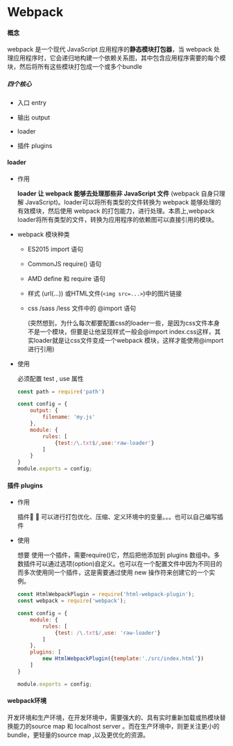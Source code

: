 # Webpack  

#### 概念

webpack 是一个现代 JavaScript 应用程序的**静态模块打包器**，当 webpack 处理应用程序时，它会递归地构建一个依赖关系图，其中包含应用程序需要的每个模块，然后将所有这些模块打包成一个或多个bundle

##### 四个核心

* 入口 entry

* 输出 output

* loader 
* 插件 plugins

#### loader

* 作用

  **loader 让 webpack 能够去处理那些非 JavaScript 文件** (webpack 自身只理解 JavaScript)。loader可以将所有类型的文件转换为 webpack 能够处理的有效模块，然后使用 webpack 的打包能力，进行处理。本质上,webpack loader将所有类型的文件，转换为应用程序的依赖图可以直接引用的模块。

* webpack 模块种类

  * ES2015 import 语句

  * CommonJS require() 语句

  * AMD define 和 require 语句

  * 样式 (url(...)) 或HTML文件(`<img src=...>`)中的图片链接

  * css /sass /less 文件中的 @import 语句 

    (突然想到，为什么每次都要配置css的loader一些，是因为css文件本身不是一个模块，但要是让他呈现样式一般会@import index.css这样，其实loader就是让css文件变成一个webpack 模块，这样才能使用@import进行引用)

* 使用

  必须配置 test , use 属性

  ```javascript
  const path = require('path')
  
  const config = {
      output: {
          filename: 'my.js'
      },
      module: {
          rules: [
              {test:/\.txt$/,use:'raw-loader'}
          ]
      }
  }
  module.exports = config;
  ```

  

#### 插件 plugins

* 作用

  插件🐂 🐂  可以进行打包优化、压缩、定义环境中的变量。。。也可以自己编写插件

* 使用

  想要 使用一个插件，需要require()它，然后把他添加到 plugins 数组中。多数插件可以通过选项(option)自定义。也可以在一个配置文件中因为不同目的而多次使用同一个插件，这是需要通过使用 new 操作符来创建它的一个实例。

  ```javascript
  const HtmlWebpackPlugin = require('html-webpack-plugin');
  const webpack = require('webpack');
  
  const config = {
      module: {
          rules: [
              {test: /\.txt$/,use: 'raw-loader'}
          ]
      },
      plugins: [
          new HtmlWebpackPlugin({template:'./src/index.html'})
      ]
  }
  
  module.exports = config;
  ```

#### webpack环境

开发环境和生产环境，在开发环境中，需要强大的、具有实时重新加载或热模块替换能力的source map 和 localhost server 。而在生产环境中，则更关注更小的bundle，更轻量的source map ,以及更优化的资源。
























